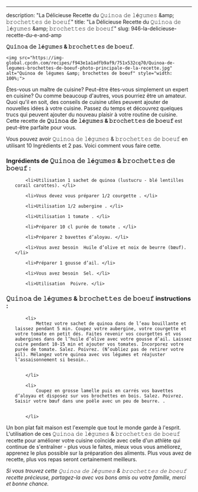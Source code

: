 ---
description: "La Délicieuse Recette du 𝚀𝚞𝚒𝚗𝚘𝚊 𝚍𝚎 𝚕é𝚐𝚞𝚖𝚎𝚜 &amp;amp; 𝚋𝚛𝚘𝚌𝚑𝚎𝚝𝚝𝚎𝚜 𝚍𝚎 𝚋𝚘𝚎𝚞𝚏⁣"
title: "La Délicieuse Recette du 𝚀𝚞𝚒𝚗𝚘𝚊 𝚍𝚎 𝚕é𝚐𝚞𝚖𝚎𝚜 &amp;amp; 𝚋𝚛𝚘𝚌𝚑𝚎𝚝𝚝𝚎𝚜 𝚍𝚎 𝚋𝚘𝚎𝚞𝚏⁣"
slug: 946-la-delicieuse-recette-du-e-and-amp

<p>
	<strong>𝚀𝚞𝚒𝚗𝚘𝚊 𝚍𝚎 𝚕é𝚐𝚞𝚖𝚎𝚜 &amp; 𝚋𝚛𝚘𝚌𝚑𝚎𝚝𝚝𝚎𝚜 𝚍𝚎 𝚋𝚘𝚎𝚞𝚏⁣</strong>. 
	
</p>
<p>
	
	<img src="https://img-global.cpcdn.com/recipes/f943e1a1adfb9af9/751x532cq70/𝚀𝚞𝚒𝚗𝚘𝚊-𝚍𝚎-𝚕e𝚐𝚞𝚖𝚎𝚜-𝚋𝚛𝚘𝚌𝚑𝚎𝚝𝚝𝚎𝚜-𝚍𝚎-𝚋𝚘𝚎𝚞𝚏⁣-photo-principale-de-la-recette.jpg" alt="𝚀𝚞𝚒𝚗𝚘𝚊 𝚍𝚎 𝚕é𝚐𝚞𝚖𝚎𝚜 &amp; 𝚋𝚛𝚘𝚌𝚑𝚎𝚝𝚝𝚎𝚜 𝚍𝚎 𝚋𝚘𝚎𝚞𝚏⁣" style="width: 100%;">
	
	
</p>

Êtes-vous un maître de cuisine? Peut-être êtes-vous simplement un expert en cuisine? Ou comme beaucoup d'autres, vous pourriez être un amateur. Quoi qu'il en soit, des conseils de cuisine utiles peuvent ajouter de nouvelles idées à votre cuisine. Passez du temps et découvrez quelques trucs qui peuvent ajouter du nouveau plaisir à votre routine de cuisine. Cette recette de <strong> 𝚀𝚞𝚒𝚗𝚘𝚊 𝚍𝚎 𝚕é𝚐𝚞𝚖𝚎𝚜 &amp; 𝚋𝚛𝚘𝚌𝚑𝚎𝚝𝚝𝚎𝚜 𝚍𝚎 𝚋𝚘𝚎𝚞𝚏⁣ </strong> est peut-être parfaite pour vous.

<!--inarticleads1-->

Vous pouvez avoir 𝚀𝚞𝚒𝚗𝚘𝚊 𝚍𝚎 𝚕é𝚐𝚞𝚖𝚎𝚜 &amp; 𝚋𝚛𝚘𝚌𝚑𝚎𝚝𝚝𝚎𝚜 𝚍𝚎 𝚋𝚘𝚎𝚞𝚏⁣ en utilisant 10 Ingrédients et 2 pas. Voici comment vous faire cette.

<h3>Ingrédients de 𝚀𝚞𝚒𝚗𝚘𝚊 𝚍𝚎 𝚕é𝚐𝚞𝚖𝚎𝚜 &amp; 𝚋𝚛𝚘𝚌𝚑𝚎𝚝𝚝𝚎𝚜 𝚍𝚎 𝚋𝚘𝚎𝚞𝚏⁣ :</h3>

<ol>
	
		<li>Utilisation 1 sachet de quinoa (lustucru - blé lentilles corail carottes)⁣. </li>
	
		<li>Vous devez vous préparer 1/2 courgette ⁣. </li>
	
		<li>Utilisation 1/2 aubergine ⁣. </li>
	
		<li>Utilisation 1 tomate ⁣. </li>
	
		<li>Préparer 10 cl purée de tomate ⁣. </li>
	
		<li>Préparer 2 bavettes d’aloyau⁣. </li>
	
		<li>Vous avez besoin  Huile d’olive et noix de beurre (bœuf)⁣. </li>
	
		<li>Préparer 1 gousse d’ail⁣. </li>
	
		<li>Vous avez besoin  Sel⁣. </li>
	
		<li>Utilisation  Poivre⁣. </li>
	
</ol>



<!--inarticleads2-->

<h3>𝚀𝚞𝚒𝚗𝚘𝚊 𝚍𝚎 𝚕é𝚐𝚞𝚖𝚎𝚜 &amp; 𝚋𝚛𝚘𝚌𝚑𝚎𝚝𝚝𝚎𝚜 𝚍𝚎 𝚋𝚘𝚎𝚞𝚏⁣ instructions :</h3>

<ol>
	
		<li>
			Mettez votre sachet de quinoa dans de l’eau bouillante et laissez pendant 5 min. Coupez votre aubergine, votre courgette et votre tomate en petit dés. Faites revenir vos courgettes et vos aubergines dans de l’huile d’olive avec votre gousse d’ail. Laissez cuire pendant 10-15 min et ajouter vos tomates. Incorporez votre purée de tomate. Salez. Poivrez. (N’oubliez pas de retirer votre ail). Mélangez votre quinoa avec vos légumes et réajuster l’assaisonnement si besoin..
			
			
		</li>
	
		<li>
			Coupez en grosse lamelle puis en carrés vos bavettes d’aloyau et disposez sur vos brochettes en bois. Salez. Poivrez. Saisir votre bœuf dans une poêle avec un peu de beurre. ⁣.
			
			
		</li>
	
</ol>



<!--inarticleads1-->

<p>
Un bon plat fait maison est l'exemple que tout le monde garde à l'esprit. L'utilisation de ces 𝚀𝚞𝚒𝚗𝚘𝚊 𝚍𝚎 𝚕é𝚐𝚞𝚖𝚎𝚜 &amp; 𝚋𝚛𝚘𝚌𝚑𝚎𝚝𝚝𝚎𝚜 𝚍𝚎 𝚋𝚘𝚎𝚞𝚏⁣ recette pour améliorer votre cuisine coïncide avec celle d'un athlète qui continue de s'entraîner - plus vous le faites, mieux vous vous améliorez, apprenez le plus possible sur la préparation des aliments. Plus vous avez de recette, plus vos repas seront certainement meilleurs.
</p>

<p>
<i>Si vous trouvez cette 𝚀𝚞𝚒𝚗𝚘𝚊 𝚍𝚎 𝚕é𝚐𝚞𝚖𝚎𝚜 &amp; 𝚋𝚛𝚘𝚌𝚑𝚎𝚝𝚝𝚎𝚜 𝚍𝚎 𝚋𝚘𝚎𝚞𝚏⁣ recette précieuse, partagez-la avec vos bons amis ou votre famille, merci et bonne chance.</i>
</p>
